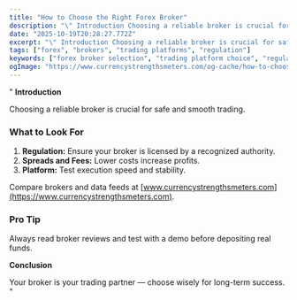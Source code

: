 ```yaml
---
title: "How to Choose the Right Forex Broker"
description: "\" Introduction Choosing a reliable broker is crucial for safe and smooth trading..."
date: "2025-10-19T20:28:27.772Z"
excerpt: "\" Introduction Choosing a reliable broker is crucial for safe and smooth trading. What to Look For 1. Regulation: Ensure your broker is licensed by a recognized authority. 2. Spreads and Fees: Lower costs increase profits. 3. Platform: Test execution speed and stability. Compare brokers and data feeds at [www.currencystrengthsmeters.com](https://www.currencystrengthsmeters.com)...."
tags: ["forex", "brokers", "trading platforms", "regulation"]
keywords: ["forex broker selection", "trading platform choice", "regulated brokers", "broker comparison", "forex safety"]
ogImage: "https://www.currencystrengthsmeters.com/og-cache/how-to-choose-the-right-forex-broker.jpg"
---
```

"
**Introduction**

Choosing a reliable broker is crucial for safe and smooth trading.

### What to Look For

1. **Regulation:** Ensure your broker is licensed by a recognized authority.  
2. **Spreads and Fees:** Lower costs increase profits.  
3. **Platform:** Test execution speed and stability.  

Compare brokers and data feeds at [www.currencystrengthsmeters.com](https://www.currencystrengthsmeters.com).

### Pro Tip

Always read broker reviews and test with a demo before depositing real funds.

**Conclusion**

Your broker is your trading partner — choose wisely for long-term success.
"
